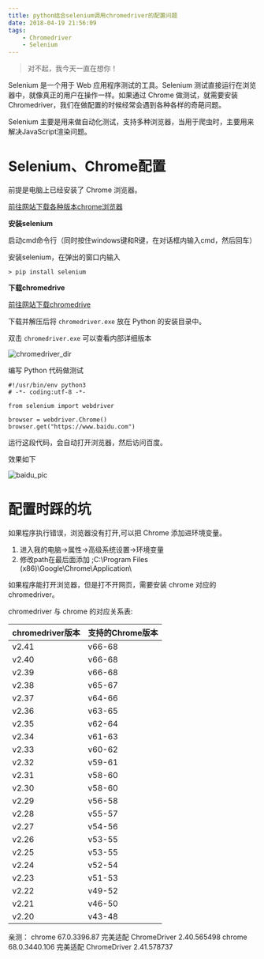 ```yaml
---
title: python结合selenium调用chromedriver的配置问题
date: 2018-04-19 21:56:09
tags: 
    - Chromedriver
    - Selenium
---
```


> 对不起，我今天一直在想你！

Selenium 是一个用于 Web 应用程序测试的工具。Selenium 测试直接运行在浏览器中，就像真正的用户在操作一样。如果通过 Chrome 做测试，就需要安装 Chromedriver，我们在做配置的时候经常会遇到各种各样的奇葩问题。

<!-- more -->

Selenium 主要是用来做自动化测试，支持多种浏览器，当用于爬虫时，主要用来解决JavaScript渲染问题。

# Selenium、Chrome配置

前提是电脑上已经安装了 Chrome 浏览器。

[前往网站下载各种版本chrome浏览器](https://www.chromedownloads.net/chrome64win/)

**安装selenium**

启动cmd命令行（同时按住windows键和R键，在对话框内输入cmd，然后回车）


安装selenium，在弹出的窗口内输入

```
> pip install selenium
```

**下载chromedrive**

[前往网站下载chromedrive](https://npm.taobao.org/mirrors/chromedriver)

下载并解压后将 `chromedriver.exe` 放在 Python 的安装目录中。

双击 `chromedriver.exe` 可以查看内部详细版本

![chromedriver_dir](/img/201804/chrome/chromedirve_dir.jpg)


编写 Python 代码做测试

```
#!/usr/bin/env python3
# -*- coding:utf-8 -*-

from selenium import webdriver

browser = webdriver.Chrome()
browser.get("https://www.baidu.com")
```

运行这段代码，会自动打开浏览器，然后访问百度。

效果如下

![baidu_pic](/img/201804/chrome/baidu_pic.jpg)


# 配置时踩的坑

如果程序执行错误，浏览器没有打开,可以把 Chrome 添加进环境变量。
1. 进入我的电脑->属性->高级系统设置->环境变量
2. 修改path在最后面添加 ;C:\Program Files (x86)\Google\Chrome\Application\

如果程序能打开浏览器，但是打不开网页，需要安装 chrome 对应的 chromedriver。

chromedriver 与 chrome 的对应关系表:

| chromedriver版本	| 支持的Chrome版本 |
| ---- | ---- |
| v2.41 | v66-68 |
| v2.40 | v66-68 |
| v2.39	| v66-68 |
| v2.38	| v65-67 |
| v2.37	| v64-66 |
| v2.36	| v63-65 |
| v2.35	| v62-64 |
| v2.34	| v61-63 |
| v2.33	| v60-62 |
| v2.32	| v59-61 |
| v2.31	| v58-60 |
| v2.30	| v58-60 |
| v2.29	| v56-58 |
| v2.28	| v55-57 |
| v2.27	| v54-56 |
| v2.26	| v53-55 |
| v2.25	| v53-55 |
| v2.24	| v52-54 |
| v2.23	| v51-53 |
| v2.22	| v49-52 |
| v2.21	| v46-50 |
| v2.20 | v43-48 |

亲测：
chrome 67.0.3396.87 完美适配 ChromeDriver 2.40.565498
chrome 68.0.3440.106 完美适配 ChromeDriver 2.41.578737




